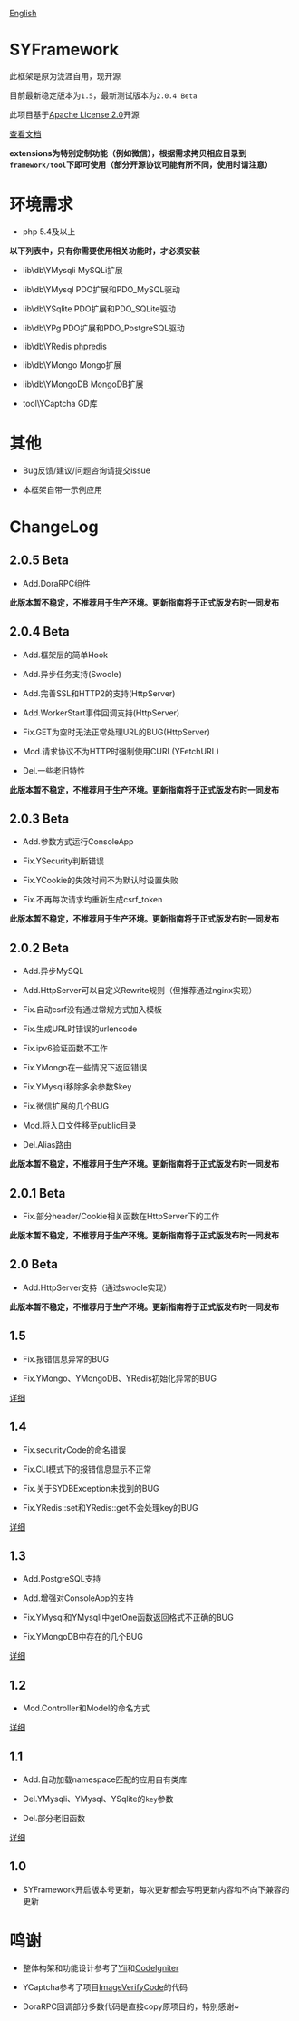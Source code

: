 [English](README_en.md)

# SYFramework

此框架是原为泷涯自用，现开源

目前最新稳定版本为`1.5`，最新测试版本为`2.0.4 Beta`

此项目基于[Apache License 2.0](http://opensource.org/licenses/Apache-2.0)开源

[查看文档](http://framework.sylibs.com)

**extensions为特别定制功能（例如微信），根据需求拷贝相应目录到`framework/tool`下即可使用（部分开源协议可能有所不同，使用时请注意）**

# 环境需求

* php 5.4及以上

**以下列表中，只有你需要使用相关功能时，才必须安装**

* lib\db\YMysqli MySQLi扩展

* lib\db\YMysql PDO扩展和PDO_MySQL驱动

* lib\db\YSqlite PDO扩展和PDO_SQLite驱动

* lib\db\YPg PDO扩展和PDO_PostgreSQL驱动

* lib\db\YRedis [phpredis](https://github.com/phpredis/phpredis)

* lib\db\YMongo Mongo扩展

* lib\db\YMongoDB MongoDB扩展

* tool\YCaptcha GD库

# 其他

* Bug反馈/建议/问题咨询请提交issue

* 本框架自带一示例应用

# ChangeLog

## 2.0.5 Beta

* Add.DoraRPC组件

**此版本暂不稳定，不推荐用于生产环境。更新指南将于正式版发布时一同发布**

## 2.0.4 Beta

* Add.框架层的简单Hook

* Add.异步任务支持(Swoole)

* Add.完善SSL和HTTP2的支持(HttpServer)

* Add.WorkerStart事件回调支持(HttpServer)

* Fix.GET为空时无法正常处理URL的BUG(HttpServer)

* Mod.请求协议不为HTTP时强制使用CURL(YFetchURL)

* Del.一些老旧特性

**此版本暂不稳定，不推荐用于生产环境。更新指南将于正式版发布时一同发布**

## 2.0.3 Beta

* Add.参数方式运行ConsoleApp

* Fix.YSecurity判断错误

* Fix.YCookie的失效时间不为默认时设置失败

* Fix.不再每次请求均重新生成csrf_token

**此版本暂不稳定，不推荐用于生产环境。更新指南将于正式版发布时一同发布**

## 2.0.2 Beta

* Add.异步MySQL

* Add.HttpServer可以自定义Rewrite规则（但推荐通过nginx实现）

* Fix.自动csrf没有通过常规方式加入模板

* Fix.生成URL时错误的urlencode

* Fix.ipv6验证函数不工作

* Fix.YMongo在一些情况下返回错误

* Fix.YMysqli移除多余参数$key

* Fix.微信扩展的几个BUG

* Mod.将入口文件移至public目录

* Del.Alias路由

**此版本暂不稳定，不推荐用于生产环境。更新指南将于正式版发布时一同发布**

## 2.0.1 Beta

* Fix.部分header/Cookie相关函数在HttpServer下的工作

**此版本暂不稳定，不推荐用于生产环境。更新指南将于正式版发布时一同发布**

## 2.0 Beta

* Add.HttpServer支持（通过swoole实现）

**此版本暂不稳定，不推荐用于生产环境。更新指南将于正式版发布时一同发布**

## 1.5

* Fix.报错信息异常的BUG

* Fix.YMongo、YMongoDB、YRedis初始化异常的BUG

[详细](update1.md#1-5)

## 1.4

* Fix.securityCode的命名错误

* Fix.CLI模式下的报错信息显示不正常

* Fix.关于SYDBException未找到的BUG

* Fix.YRedis::set和YRedis::get不会处理key的BUG

[详细](update1.md#1-4)

## 1.3

* Add.PostgreSQL支持

* Add.增强对ConsoleApp的支持

* Fix.YMysql和YMysqli中getOne函数返回格式不正确的BUG

* Fix.YMongoDB中存在的几个BUG

[详细](update1.md#1-3)

## 1.2

* Mod.Controller和Model的命名方式

[详细](update1.md#1-2)

## 1.1

* Add.自动加载namespace匹配的应用自有类库

* Del.YMysqli、YMysql、YSqlite的`key`参数

* Del.部分老旧函数

[详细](update1.md#1-1)

## 1.0

* SYFramework开启版本号更新，每次更新都会写明更新内容和不向下兼容的更新

# 鸣谢

* 整体构架和功能设计参考了[Yii](http://www.yiiframework.com/)和[CodeIgniter](http://codeigniter.com)

* YCaptcha参考了项目[ImageVerifyCode](https://git.oschina.net/reevy/ImageVerifyCode)的代码

* DoraRPC回调部分多数代码是直接copy原项目的，特别感谢~